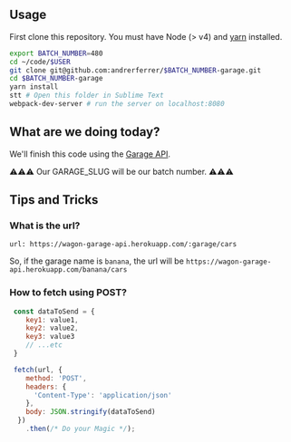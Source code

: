 ## Usage

First clone this repository. 
You must have Node (> v4) and [yarn](https://yarnpkg.com/lang/en/docs/install/) installed.

```bash
export BATCH_NUMBER=480
cd ~/code/$USER
git clone git@github.com:andrerferrer/$BATCH_NUMBER-garage.git
cd $BATCH_NUMBER-garage
yarn install
stt # Open this folder in Sublime Text
webpack-dev-server # run the server on localhost:8080
```

## What are we doing today?

We'll finish this code using the [Garage API](https://github.com/lewagon/garage-api#wagon---garage-api-).

⚠️⚠️⚠️
  Our GARAGE_SLUG will be our batch number.
⚠️⚠️⚠️

## Tips and Tricks

### What is the url?

`url: https://wagon-garage-api.herokuapp.com/:garage/cars`

So, if the garage name is `banana`, the url will be `https://wagon-garage-api.herokuapp.com/banana/cars`

### How to fetch using POST?

```javascript
 const dataToSend = {
 	key1: value1,
 	key2: value2,
 	key3: value3
 	// ...etc
 }

 fetch(url, {
    method: 'POST',
    headers: {
      'Content-Type': 'application/json'
    },
    body: JSON.stringify(dataToSend)
  })
    .then(/* Do your Magic */);
```
